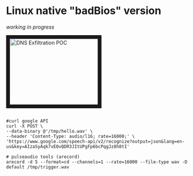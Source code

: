Linux native "badBios" version
======================
*working in progress*

<a href="http://www.youtube.com/watch?feature=player_embedded&v=iokzWGWitws" target="_blank"><img src="http://img.youtube.com/vi/iokzWGWitws/0.jpg" alt="DNS Exfiltration POC" width="240" height="180" border="10" /></a>

```shell-session

#curl google API
curl -X POST \
--data-binary @'/tmp/hello.wav' \
--header 'Content-Type: audio/l16; rate=16000;' \
'https://www.google.com/speech-api/v2/recognize?output=json&lang=en-us&key=AIzaSyAqk7vE0vQDR3JItUPgFp6bcPqgJz8h8tI'

# pulseaudio tools (arecord)
arecord -d 5 --format=cd --channels=1 --rate=16000 --file-type wav -D default /tmp/trigger.wav

```

